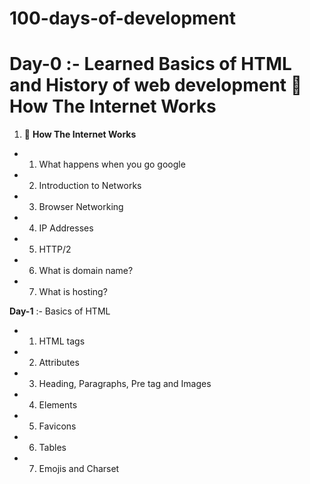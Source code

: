 # 100-days-of-development

**Day-0** :- Learned Basics of HTML and History of web development
:tada: **How The Internet Works**
=======
1. :tada: **How The Internet Works**

* 1. What happens when you go google
* 2. Introduction to Networks
* 3. Browser Networking
* 4. IP Addresses
* 5. HTTP/2
* 6. What is domain name?
* 7. What is hosting?

**Day-1** :- Basics of HTML

* 1. HTML tags
* 2. Attributes
* 3. Heading, Paragraphs, Pre tag and Images
* 4. Elements
* 5. Favicons
* 6. Tables
* 7. Emojis and Charset